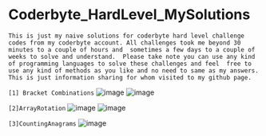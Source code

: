 # Coderbyte_HardLevel_MySolutions

`This is just my naive solutions for coderbyte hard level challenge codes from my coderbyte account. All challenges took me beyond 30 minutes to a couple of hours and 
 sometimes a few days to a couple of weeks to solve and understand.  Please take note you can use any kind of programming languages to solve these challenges and feel 
 free to use any kind of methods as you like and no need to same as my answers.
 This is just information sharing for whom visited to my github page. `


`[1] Bracket Combinations`
![image](https://github.com/Thein-Naing/Coderbyte_HardLevel_MySolutions/assets/117463446/e6a8da4d-52cf-464b-b809-e1440d9bb767)
![image](https://github.com/Thein-Naing/Coderbyte_HardLevel_MySolutions/assets/117463446/2dd3092c-f894-4c1f-a21a-d4bd4ec373e5)

`[2]ArrayRotation`
![image](https://github.com/Thein-Naing/Coderbyte_HardLevel_MySolutions/assets/117463446/2a62b03c-4ebb-4db0-9886-6f5b9211704e)
![image](https://github.com/Thein-Naing/Coderbyte_HardLevel_MySolutions/assets/117463446/1e47371b-1c48-48b4-aaeb-c5ed1747abb8)

`[3]CountingAnagrams`
![image](https://github.com/Thein-Naing/Coderbyte_HardLevel_MySolutions/assets/117463446/28c4e6f6-09c1-4c4b-933d-62729f3f5d45)




